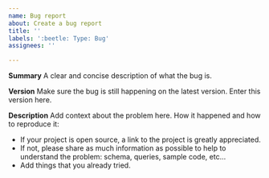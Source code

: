 ```yaml
---
name: Bug report
about: Create a bug report 
title: ''
labels: ':beetle: Type: Bug'
assignees: ''

---
```


**Summary**
A clear and concise description of what the bug is.

**Version**
Make sure the bug is still happening on the latest version. Enter this version here.

**Description**
Add context about the problem here. How it happened and how to reproduce it:  
* If your project is open source, a link to the project is greatly appreciated. 
* If not, please share as much information as possible to help to understand the problem: schema, queries, sample code, etc...
* Add things that you already tried.  

